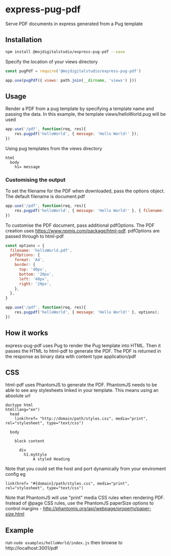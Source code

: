 # express-pug-pdf

Serve PDF documents in express generated from a Pug template

## Installation
```bash
npm install @mojdigitalstudio/express-pug-pdf --save
```

Specify the location of your views directory
```javascript
const pugPdf = require('@mojdigitalstudio/express-pug-pdf')

app.use(pugPdf({ views: path.join(__dirname, 'views') }))
```

## Usage
Render a PDF from a pug template by specifying a template name and passing the data. In this example, the template views/helloWorld.pug will be used

```javascript
app.use('/pdf', function(req, res){
    res.pugpdf('helloWorld', { message: 'Hello World!' });
})
```

Using pug templates from the views directory

```jade
html
  body
    h1= message
```

### Customising the output
To set the filename for the PDF when downloaded, pass the options object. The default filename is document.pdf

```javascript
app.use('/pdf', function(req, res){
    res.pugpdf('helloWorld', { message: 'Hello World!' }, { filename: 'helloWorld.pdf' });
})
```

To customise the PDF document, pass additional pdfOptions. The PDF creation uses https://www.npmjs.com/package/html-pdf.
pdfOptions are passed through to html-pdf

```javascript
const options = {
  filename: 'helloWorld.pdf',
  pdfOptions: {
    format: 'A4',
    border: {
      top: '40px',
      bottom: '20px',
      left: '40px',
      right: '20px',
    },
  },
}

app.use('/pdf', function(req, res){
    res.pugpdf('helloWorld', { message: 'Hello World!' }, options);
})
```


## How it works
express-pug-pdf uses Pug to render the Pug template into HTML. Then it passes the HTML to html-pdf to generate the PDF.
The PDF is returned in the response as binary data with content type application/pdf

## CSS
html-pdf uses PhantomJS to generate the PDF. PhantomJS needs to be able to see any stylesheets linked in your template.
This means using an absolute url

```jade
doctype html
html(lang="en")
  head
    link(href= "http://domain/path/styles.css", media="print", rel="stylesheet", type="text/css")

  body

    block content

      div
        h1.myStyle
            A styled Heading
```

Note that you could set the host and port dynamically from your enviroment config eg

```jade
link(href= "#{domain}/path/styles.css", media="print", rel="stylesheet", type="text/css")
```

Note that PhantomJS will use "print" media CSS rules when rendering PDF. Instead of @page CSS rules, use the PhantomJS paperSize
options to control margins - http://phantomjs.org/api/webpage/property/paper-size.html

## Example
run `node examples/helloWorld/index.js` then browse to http://localhost:3001/pdf
